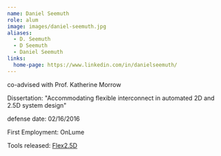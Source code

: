 ```yaml
---
name: Daniel Seemuth
role: alum
image: images/daniel-seemuth.jpg
aliases:
  - D. Seemuth
  - D Seemuth
  - Daniel Seemuth
links:
  home-page: https://www.linkedin.com/in/danielseemuth/
---
```

co-advised with Prof. Katherine Morrow

Dissertation: "Accommodating flexible interconnect in automated 2D and 2.5D system design"

defense date: 02/16/2016

First Employment: OnLume 

Tools released: [Flex2.5D](https://spcg.ece.wisc.edu/pspaqed.html)
